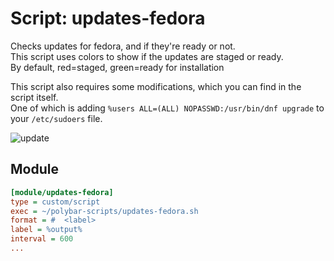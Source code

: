 # Script: updates-fedora

Checks updates for fedora, and if they're ready or not.  
This script uses colors to show if the updates are staged or ready.  
By default, red=staged, green=ready for installation

This script also requires some modifications, which you can find in the script itself.  
One of which is adding `%users ALL=(ALL) NOPASSWD:/usr/bin/dnf upgrade` to your `/etc/sudoers` file.


![update](screenshots/update.png)


## Module

```ini
[module/updates-fedora]
type = custom/script
exec = ~/polybar-scripts/updates-fedora.sh
format = #  <label>
label = %output%
interval = 600
...
```
